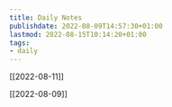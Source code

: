 ```yaml
---
title: Daily Notes
publishdate: 2022-08-09T14:57:30+01:00
lastmod: 2022-08-15T10:14:20+01:00
tags: 
- daily
---
```








[[2022-08-11]]

[[2022-08-09]]





